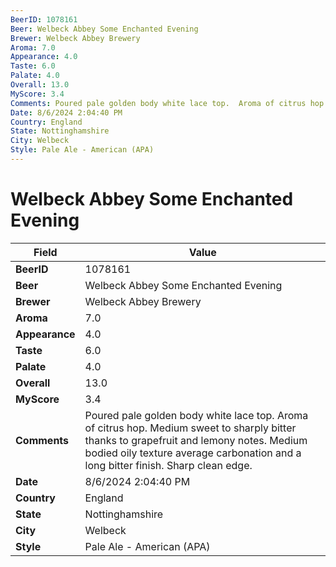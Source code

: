 ```yaml
---
BeerID: 1078161
Beer: Welbeck Abbey Some Enchanted Evening
Brewer: Welbeck Abbey Brewery
Aroma: 7.0
Appearance: 4.0
Taste: 6.0
Palate: 4.0
Overall: 13.0
MyScore: 3.4
Comments: Poured pale golden body white lace top.  Aroma of citrus hop. Medium sweet to sharply bitter thanks to grapefruit and lemony notes. Medium bodied oily texture average carbonation and a long bitter finish.  Sharp clean edge.
Date: 8/6/2024 2:04:40 PM
Country: England
State: Nottinghamshire
City: Welbeck
Style: Pale Ale - American (APA)
---
```


# Welbeck Abbey Some Enchanted Evening

| Field         | Value |
|---------------|-------|
| **BeerID** | 1078161 |
| **Beer** | Welbeck Abbey Some Enchanted Evening |
| **Brewer** | Welbeck Abbey Brewery |
| **Aroma** | 7.0 |
| **Appearance** | 4.0 |
| **Taste** | 6.0 |
| **Palate** | 4.0 |
| **Overall** | 13.0 |
| **MyScore** | 3.4 |
| **Comments** | Poured pale golden body white lace top.  Aroma of citrus hop. Medium sweet to sharply bitter thanks to grapefruit and lemony notes. Medium bodied oily texture average carbonation and a long bitter finish.  Sharp clean edge.  |
| **Date** | 8/6/2024 2:04:40 PM |
| **Country** | England |
| **State** | Nottinghamshire |
| **City** | Welbeck |
| **Style** | Pale Ale - American (APA) |
